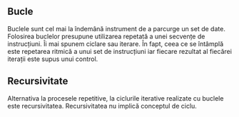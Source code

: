 ## Bucle

Buclele sunt cel mai la îndemână instrument de a parcurge un set de date.
Folosirea buclelor presupune utilizarea repetată a unei secvențe de instrucțiuni. Îi mai spunem ciclare sau iterare. În fapt, ceea ce se întâmplă este repetarea ritmică a unui set de instrucțiuni iar fiecare rezultat al fiecărei iterații este supus unui control.

## Recursivitate

Alternativa la procesele repetitive, la ciclurile iterative realizate cu buclele este recursivitatea. Recursivitatea nu implică conceptul de ciclu.
